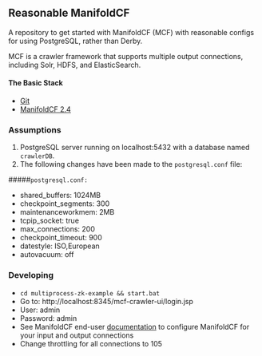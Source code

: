 ## Reasonable ManifoldCF

A repository to get started with ManifoldCF (MCF) with reasonable configs for using PostgreSQL, rather than Derby. 

MCF is a crawler framework that supports multiple output connections, including Solr, HDFS, and ElasticSearch.

#### The Basic Stack

- [Git](https://git-scm.com/)
- [ManifoldCF 2.4](https://manifoldcf.apache.org/)

### Assumptions

1. PostgreSQL server running on localhost:5432 with a database named ```crawlerDB```.
2. The following changes have been made to the ```postgresql.conf``` file: 

#####```postgresql.conf:```

- shared_buffers: 1024MB
- checkpoint_segments: 300
- maintenanceworkmem: 2MB
- tcpip_socket: true
- max_connections: 200
- checkpoint_timeout: 900
- datestyle: ISO,European
- autovacuum: off

### Developing

- ```cd multiprocess-zk-example && start.bat```
- Go to: http://localhost:8345/mcf-crawler-ui/login.jsp
- User: admin
- Password: admin
- See ManifoldCF end-user [documentation](https://manifoldcf.apache.org/release/trunk/en_US/end-user-documentation.html) to configure ManifoldCF for your input and output connections
- Change throttling for all connections to 105


